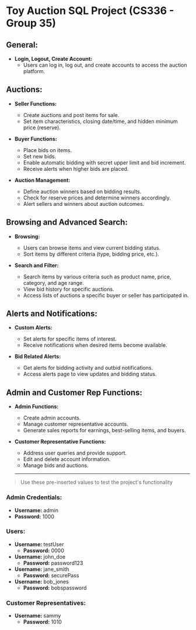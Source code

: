 # Toy Auction SQL Project (CS336 - Group 35) 

## General:

- **Login, Logout, Create Account:**
  - Users can log in, log out, and create accounts to access the auction platform.

## Auctions:

- **Seller Functions:**
  - Create auctions and post items for sale.
  - Set item characteristics, closing date/time, and hidden minimum price (reserve).
  
- **Buyer Functions:**
  - Place bids on items.
  - Set new bids.
  - Enable automatic bidding with secret upper limit and bid increment.
  - Receive alerts when higher bids are placed.
  
- **Auction Management:**
  - Define auction winners based on bidding results.
  - Check for reserve prices and determine winners accordingly.
  - Alert sellers and winners about auction outcomes.

## Browsing and Advanced Search:

- **Browsing:**
  - Users can browse items and view current bidding status.
  - Sort items by different criteria (type, bidding price, etc.).

- **Search and Filter:**
  - Search items by various criteria such as product name, price, category, and age range.
  - View bid history for specific auctions.
  - Access lists of auctions a specific buyer or seller has participated in.

## Alerts and Notifications:

- **Custom Alerts:**
  - Set alerts for specific items of interest.
  - Receive notifications when desired items become available.

- **Bid Related Alerts:**
  - Get alerts for bidding activity and outbid notifications.
  - Access alerts page to view updates and bidding status.

## Admin and Customer Rep Functions:

- **Admin Functions:**
  - Create admin accounts.
  - Manage customer representative accounts.
  - Generate sales reports for earnings, best-selling items, and buyers.

- **Customer Representative Functions:**
  - Address user queries and provide support.
  - Edit and delete account information.
  - Manage bids and auctions.

  ---

> Use these pre-inserted values to test the project's functionality
### Admin Credentials:
- **Username:** admin
- **Password:** 1000

### Users:
- **Username:** testUser
  - **Password:** 0000
- **Username:** john_doe
  - **Password:** password123
- **Username:** jane_smith
  - **Password:** securePass
- **Username:** bob_jones
  - **Password:** bobspassword

### Customer Representatives:
- **Username:** sammy
  - **Password:** 1010

